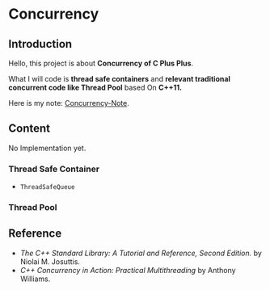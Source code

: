 # Concurrency

## Introduction

Hello, this project is about **Concurrency of C Plus Plus**.

What I will code is **thread safe containers** and **relevant traditional concurrent code like Thread Pool** based On **C++11.**

Here is my note: [Concurrency-Note](./Note-Concurrency.md).



## Content

No Implementation yet.

### Thread Safe Container

* `ThreadSafeQueue`



### Thread Pool



## Reference

* *The C++ Standard Library: A Tutorial and Reference, Second Edition.* by  Niolai M. Josuttis.
* *C++ Concurrency in Action: Practical Multithreading* by Anthony Williams.

